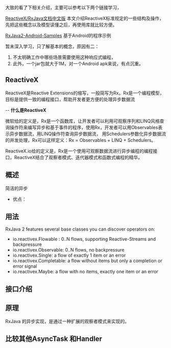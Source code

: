 大致的看了下相关介绍，主要可以参考以下两个链接学习，

[ReactiveX/RxJava文档中文版](https://mcxiaoke.gitbooks.io/rxdocs/content/Observables.html)
本文介绍ReactiveX标准规定的一些结构及操作，先把这些概念以及模型读懂之后，再使用库就比较方便。

[RxJava2-Android-Samples](https://github.com/amitshekhariitbhu/RxJava2-Android-Samples) 基于Android的程序示例

暂未深入学习，只了解基本的概念，原因有二：  
1. 不太明确工作中哪些场景需要使用这种响应式编程，  
2. 此外，一个jar包就大于1M，对一个Android apk来说，有点沉重。

## ReactiveX


ReactiveX是Reactive Extensions的缩写，一般简写为Rx。Rx是一个编程模型，目标是提供一致的编程接口，帮助开发者更方便的处理异步数据流


-- **什么是ReactiveX**

微软给的定义是，Rx是一个函数库，让开发者可以利用可观察序列和LINQ风格查询操作符来编写异步和基于事件的程序，使用Rx，开发者可以用Observables表示异步数据流，用LINQ操作符查询异步数据流， 用Schedulers参数化异步数据流的并发处理，Rx可以这样定义：Rx = Observables + LINQ + Schedulers。

ReactiveX.io给的定义是，Rx是一个使用可观察数据流进行异步编程的编程接口，ReactiveX结合了观察者模式、迭代器模式和函数式编程的精华。

## 概述

简洁的异步

- 优点：

## 用法


RxJava 2 features several base classes you can discover operators on:

- io.reactivex.Flowable : 0..N flows, supporting Reactive-Streams and backpressure
- io.reactivex.Observable: 0..N flows, no backpressure
- io.reactivex.Single: a flow of exactly 1 item or an error
- io.reactivex.Completable: a flow without items but only a completion or error signal
- io.reactivex.Maybe: a flow with no items, exactly one item or an error

## 接口介绍

## 原理

RxJava 的异步实现，是通过一种扩展的观察者模式来实现的。



## 比较其他AsyncTask 和Handler